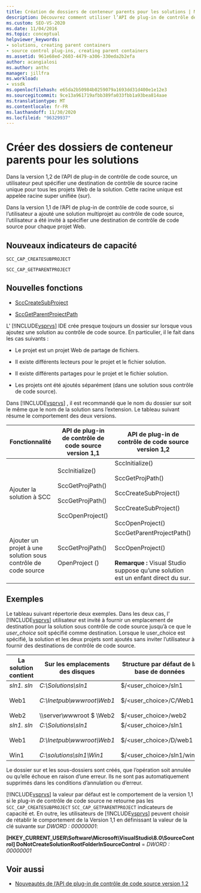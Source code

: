 ```yaml
---
title: Création de dossiers de conteneur parents pour les solutions | Microsoft Docs
description: Découvrez comment utiliser l’API de plug-in de contrôle de code source version 1,2 pour spécifier une destination de contrôle de source racine unique pour tous les projets Web d’une solution.
ms.custom: SEO-VS-2020
ms.date: 11/04/2016
ms.topic: conceptual
helpviewer_keywords:
- solutions, creating parent containers
- source control plug-ins, creating parent containers
ms.assetid: 961e68ed-2603-4479-a306-330eda2b2efa
author: acangialosi
ms.author: anthc
manager: jillfra
ms.workload:
- vssdk
ms.openlocfilehash: e65da2b50984b0259079a1693dd31d400e1e12e3
ms.sourcegitcommit: 9ce13a961719afbb389fa033fbb1a93bea814aae
ms.translationtype: MT
ms.contentlocale: fr-FR
ms.lasthandoff: 11/30/2020
ms.locfileid: "96329937"
---
```

# <a name="create-parent-container-folders-for-solutions"></a>Créer des dossiers de conteneur parents pour les solutions
Dans la version 1,2 de l’API de plug-in de contrôle de code source, un utilisateur peut spécifier une destination de contrôle de source racine unique pour tous les projets Web de la solution. Cette racine unique est appelée racine super unifiée (sur).

 Dans la version 1,1 de l’API de plug-in de contrôle de code source, si l’utilisateur a ajouté une solution multiprojet au contrôle de code source, l’utilisateur a été invité à spécifier une destination de contrôle de code source pour chaque projet Web.

## <a name="new-capability-flags"></a>Nouveaux indicateurs de capacité
 `SCC_CAP_CREATESUBPROJECT`

 `SCC_CAP_GETPARENTPROJECT`

## <a name="new-functions"></a>Nouvelles fonctions
- [SccCreateSubProject](../../extensibility/scccreatesubproject-function.md)

- [SccGetParentProjectPath](../../extensibility/sccgetparentprojectpath-function.md)

 L' [!INCLUDE[vsprvs](../../code-quality/includes/vsprvs_md.md)] IDE crée presque toujours un dossier sur lorsque vous ajoutez une solution au contrôle de code source. En particulier, il le fait dans les cas suivants :

- Le projet est un projet Web de partage de fichiers.

- Il existe différents lecteurs pour le projet et le fichier solution.

- Il existe différents partages pour le projet et le fichier solution.

- Les projets ont été ajoutés séparément (dans une solution sous contrôle de code source).

Dans [!INCLUDE[vsprvs](../../code-quality/includes/vsprvs_md.md)] , il est recommandé que le nom du dossier sur soit le même que le nom de la solution sans l’extension. Le tableau suivant résume le comportement des deux versions.

|Fonctionnalité|API de plug-in de contrôle de code source version 1,1|API de plug-in de contrôle de code source version 1,2|
|-------------| - | - |
|Ajouter la solution à SCC|SccInitialize()<br /><br /> SccGetProjPath()<br /><br /> SccGetProjPath()<br /><br /> SccOpenProject()|SccInitialize()<br /><br /> SccGetProjPath()<br /><br /> SccCreateSubProject()<br /><br /> SccCreateSubProject()<br /><br /> SccOpenProject()|
|Ajouter un projet à une solution sous contrôle de code source|SccGetProjPath()<br /><br /> OpenProject ()|SccGetParentProjectPath()<br /><br /> SccOpenProject()<br /><br />  **Remarque :**  Visual Studio suppose qu’une solution est un enfant direct du sur.|

## <a name="examples"></a>Exemples
 Le tableau suivant répertorie deux exemples. Dans les deux cas, l' [!INCLUDE[vsprvs](../../code-quality/includes/vsprvs_md.md)] utilisateur est invité à fournir un emplacement de destination pour la solution sous contrôle de code source jusqu’à ce que le  *user_choice* soit spécifié comme destination. Lorsque le user_choice est spécifié, la solution et les deux projets sont ajoutés sans inviter l’utilisateur à fournir des destinations de contrôle de code source.

|La solution contient|Sur les emplacements des disques|Structure par défaut de la base de données|
|-----------------------|-----------------------|--------------------------------|
|*sln1. sln*<br /><br /> Web1<br /><br /> Web2|*C:\Solutions\sln1*<br /><br /> *C:\Inetpub\wwwroot\Web1*<br /><br /> \\\server\wwwroot $ \Web2|$/<user_choice>/sln1<br /><br /> $/<user_choice>/C/Web1<br /><br /> $/<user_choice>/web2|
|*sln1. sln*<br /><br /> Web1<br /><br /> Win1|*C:\Solutions\sln1*<br /><br /> *D:\Inetpub\wwwroot\Web1*<br /><br /> *C:\solutions\sln1\Win1*|$/<user_choice>/sln1<br /><br /> $/<user_choice>/D/web1<br /><br /> $/<user_choice>/sln1/win1|

 Le dossier sur et les sous-dossiers sont créés, que l’opération soit annulée ou qu’elle échoue en raison d’une erreur. Ils ne sont pas automatiquement supprimés dans les conditions d’annulation ou d’erreur.

 [!INCLUDE[vsprvs](../../code-quality/includes/vsprvs_md.md)] la valeur par défaut est le comportement de la version 1,1 si le plug-in de contrôle de code source ne retourne pas les `SCC_CAP_CREATESUBPROJECT` `SCC_CAP_GETPARENTPROJECT` indicateurs de capacité et. En outre, les utilisateurs de [!INCLUDE[vsprvs](../../code-quality/includes/vsprvs_md.md)] peuvent choisir de rétablir le comportement de la Version 1,1 en définissant la valeur de la clé suivante sur *DWORD : 00000001*:

 **[HKEY_CURRENT_USER\Software\Microsoft\VisualStudio\8.0\SourceControl] DoNotCreateSolutionRootFolderInSourceControl**  =  *DWORD : 00000001*

## <a name="see-also"></a>Voir aussi
- [Nouveautés de l’API de plug-in de contrôle de code source version 1,2](../../extensibility/internals/what-s-new-in-the-source-control-plug-in-api-version-1-2.md)
